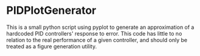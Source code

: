 # PIDPlotGenerator
 
This is a small python script using pyplot to generate an approximation of a hardcoded PID controllers' response to error. This code has little to no relation to the real performance of a given controller, and should only be treated as a figure generation utility.
